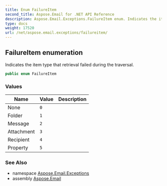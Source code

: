 ```yaml
---
title: Enum FailureItem
second_title: Aspose.Email for .NET API Reference
description: Aspose.Email.Exceptions.FailureItem enum. Indicates the item type that retrieval failed during the traversal
type: docs
weight: 17520
url: /net/aspose.email.exceptions/failureitem/
---
```

## FailureItem enumeration

Indicates the item type that retrieval failed during the traversal.

```csharp
public enum FailureItem
```

### Values

| Name | Value | Description |
| --- | --- | --- |
| None | `0` |  |
| Folder | `1` |  |
| Message | `2` |  |
| Attachment | `3` |  |
| Recipient | `4` |  |
| Property | `5` |  |

### See Also

* namespace [Aspose.Email.Exceptions](../../aspose.email.exceptions/)
* assembly [Aspose.Email](../../)


